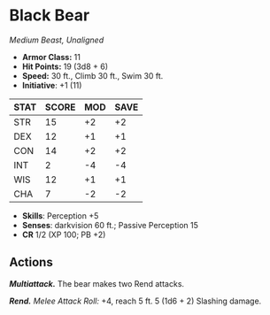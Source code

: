 # Black Bear

*Medium Beast, Unaligned*

- **Armor Class:** 11
- **Hit Points:** 19 (3d8 + 6)
- **Speed:** 30 ft., Climb 30 ft., Swim 30 ft.
- **Initiative**: +1 (11)

|STAT|SCORE|MOD|SAVE|
| --- | --- | --- | ---- |
| STR | 15 | +2 | +2 |
| DEX | 12 | +1 | +1 |
| CON | 14 | +2 | +2 |
| INT | 2 | -4 | -4 |
| WIS | 12 | +1 | +1 |
| CHA | 7 | -2 | -2 |

- **Skills**: Perception +5
- **Senses**: darkvision 60 ft.; Passive Perception 15
- **CR** 1/2 (XP 100; PB +2)

## Actions

***Multiattack.*** The bear makes two Rend attacks.

***Rend.*** *Melee Attack Roll:* +4, reach 5 ft. 5 (1d6 + 2) Slashing damage.

